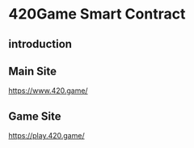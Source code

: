 # 420Game Smart Contract

## introduction


## Main Site
https://www.420.game/

## Game Site
https://play.420.game/
